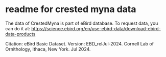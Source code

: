 # readme for crested myna data
The data of CrestedMyna is part of eBird database.
To request data, you can do it at: https://science.ebird.org/en/use-ebird-data/download-ebird-data-products

Citation:
eBird Basic Dataset. Version: EBD_relJul-2024. Cornell Lab of Ornithology, Ithaca, New York. Jul 2024.